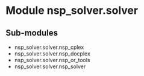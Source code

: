 Module nsp_solver.solver
========================

Sub-modules
-----------
* nsp_solver.solver.nsp_cplex
* nsp_solver.solver.nsp_docplex
* nsp_solver.solver.nsp_or_tools
* nsp_solver.solver.nsp_solver
